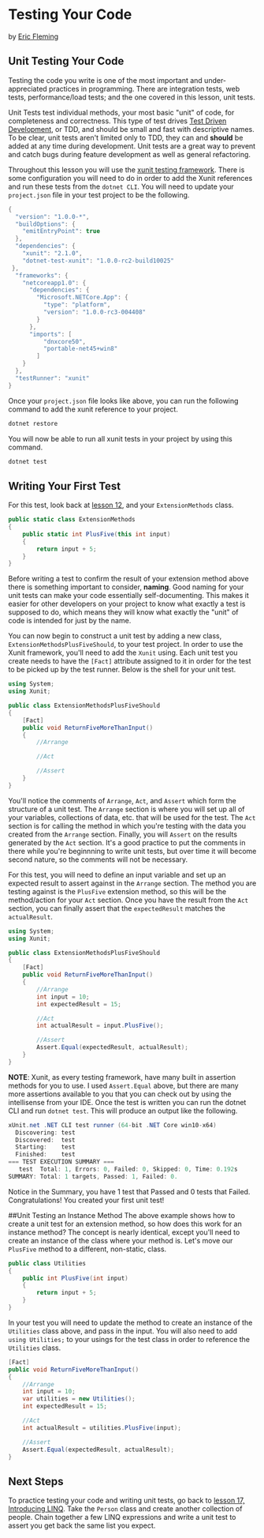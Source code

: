 # Testing Your Code
by [Eric Fleming](http://deviq.com/me/eric-fleming)

## Unit Testing Your Code
Testing the code you write is one of the most important and under-appreciated practices in programming. There are integration tests, web tests, performance/load tests; and the one covered in this lesson, unit tests. 

Unit Tests test individual methods, your most basic "unit" of code, for completeness and correctness. This type of test drives [Test Driven Development](http://deviq.com/test-driven-development), or TDD, and should be small and fast with descriptive names. To be clear, unit tests aren't limited only to TDD, they can and **should** be added at any time during development. Unit tests are a great way to prevent and catch bugs during feature development as well as general refactoring.

Throughout this lesson you will use the [xunit testing framework](http://xunit.github.io/). There is some configuration you will need to do in order to add the Xunit references and run these tests from the `dotnet CLI`. You will need to update your `project.json` file in your test project to be the following.

```c#
{
  "version": "1.0.0-*",
  "buildOptions": {
    "emitEntryPoint": true
  },
  "dependencies": {
    "xunit": "2.1.0",
    "dotnet-test-xunit": "1.0.0-rc2-build10025"
 },
  "frameworks": {
    "netcoreapp1.0": {
      "dependencies": {
        "Microsoft.NETCore.App": {
          "type": "platform",
          "version": "1.0.0-rc3-004408"
        }
      },
      "imports": [
          "dnxcore50",
          "portable-net45+win8"
        ]
    }
  },
  "testRunner": "xunit"
}
```

Once your `project.json` file looks like above, you can run the following command to add the xunit reference to your project.

```c#
dotnet restore
```

You will now be able to run all xunit tests in your project by using this command.

```c#
dotnet test
```

## Writing Your First Test
For this test, look back at [lesson 12](lesson-12.md), and your `ExtensionMethods` class.

```c#
public static class ExtensionMethods
{
    public static int PlusFive(this int input)
    {
        return input + 5;
    }
}
```

Before writing a test to confirm the result of your extension method above there is something important to consider, **naming**. Good naming for your unit tests can make your code essentially self-documenting. This makes it easier for other developers on your project to know what exactly a test is supposed to do, which means they will know what exactly the "unit" of code is intended for just by the name.

You can now begin to construct a unit test by adding a new class, `ExtensionMethodsPlusFiveShould`, to your test project. In order to use the Xunit framework, you'll need to add the `Xunit` using. Each unit test you create needs to have the `[Fact]` attribute assigned to it in order for the test to be picked up by the test runner. Below is the shell for your unit test.

```c#
using System;
using Xunit;

public class ExtensionMethodsPlusFiveShould
{
    [Fact]
    public void ReturnFiveMoreThanInput()
    {
        //Arrange

        //Act

        //Assert
    }
}
```

You'll notice the comments of `Arrange`, `Act`, and `Assert` which form the structure of a unit test. The `Arrange` section is where you will set up all of your variables, collections of data, etc. that will be used for the test. The `Act` section is for calling the method in which you're testing with the data you created from the `Arrange` section. Finally, you will `Assert` on the results generated by the `Act` section. It's a good practice to put the comments in there while you're beginnning to write unit tests, but over time it will become second nature, so the comments will not be necessary.

For this test, you will need to define an input variable and set up an expected result to assert against in the `Arrange` section.
The method you are testing against is the `PlusFive` extension method, so this will be the method/action for your `Act` section.
Once you have the result from the `Act` section, you can finally assert that the `expectedResult` matches the `actualResult`.

```c#
using System;
using Xunit;

public class ExtensionMethodsPlusFiveShould
{
    [Fact]
    public void ReturnFiveMoreThanInput()
    {
        //Arrange
        int input = 10;
        int expectedResult = 15;

        //Act
        int actualResult = input.PlusFive();

        //Assert
        Assert.Equal(expectedResult, actualResult);
    }
}
```

**NOTE**: Xunit, as every testing framework, have many built in assertion methods for you to use. I used `Assert.Equal` above, but there are many more assertions available to you that you can check out by using the intellisense from your IDE. 
Once the test is written you can run the dotnet CLI and run `dotnet test`. This will produce an output like the following.

```c#
xUnit.net .NET CLI test runner (64-bit .NET Core win10-x64)
  Discovering: test
  Discovered:  test
  Starting:    test
  Finished:    test
=== TEST EXECUTION SUMMARY ===
   test  Total: 1, Errors: 0, Failed: 0, Skipped: 0, Time: 0.192s
SUMMARY: Total: 1 targets, Passed: 1, Failed: 0.
```

Notice in the Summary, you have 1 test that Passed and 0 tests that Failed. Congratulations! You created your first unit test!
 
##Unit Testing an Instance Method
The above example shows how to create a unit test for an extension method, so how does this work for an instance method? The concept is nearly identical, except you'll need to create an instance of the class where your method is. Let's move our `PlusFive` method to a different, non-static, class.

```c#
public class Utilities
{
    public int PlusFive(int input)
    {
        return input + 5;
    }
}
```

In your test you will need to update the method to create an instance of the `Utilities` class above, and pass in the input. You will also need to add `using Utilities;` to your usings for the test class in order to reference the `Utilities` class.

```c#
[Fact]
public void ReturnFiveMoreThanInput()
{
    //Arrange
    int input = 10;
    var utilities = new Utilities();
    int expectedResult = 15;

    //Act
    int actualResult = utilities.PlusFive(input);

    //Assert
    Assert.Equal(expectedResult, actualResult);
}
```


## Next Steps

To practice testing your code and writing unit tests, go back to [lesson 17, Introducing LINQ](lesson-17.md). Take the `Person` class and create another collection of people. Chain together a few LINQ expressions and write a unit test to assert you get back the same list you expect.
